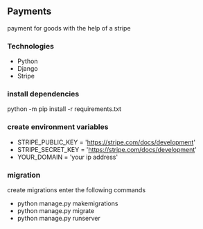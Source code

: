 ## Payments 
payment for goods with the help of a stripe

### Technologies
* Python
* Django
* Stripe


### install dependencies
python -m pip install -r requirements.txt

### create environment variables
* STRIPE_PUBLIC_KEY = 'https://stripe.com/docs/development'
* STRIPE_SECRET_KEY = 'https://stripe.com/docs/development'
* YOUR_DOMAIN = 'your ip address'

### migration
create migrations
enter the following commands
* python manage.py makemigrations
* python manage.py  migrate 
* python manage.py  runserver